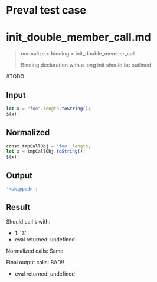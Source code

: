 # Preval test case

# init_double_member_call.md

> normalize > binding > init_double_member_call
>
> Binding declaration with a long init should be outlined

#TODO

## Input

`````js filename=intro
let x = "foo".length.toString();
$(x);
`````

## Normalized

`````js filename=intro
const tmpCallObj = 'foo'.length;
let x = tmpCallObj.toString();
$(x);
`````

## Output

`````js filename=intro
'<skipped>';
`````

## Result

Should call `$` with:
 - 1: '3'
 - eval returned: undefined

Normalized calls: Same

Final output calls: BAD!!
 - eval returned: undefined
